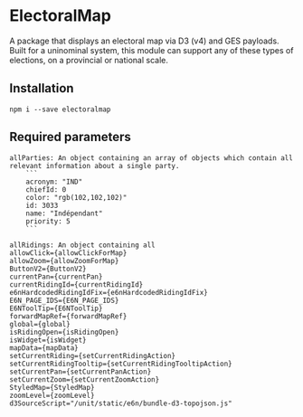 # ElectoralMap

A package that displays an electoral map via D3 (v4) and GES payloads.
Built for a uninominal system, this module can support any of these types of elections, on a provincial or national scale.

## Installation

```npm
npm i --save electoralmap
```

## Required parameters
    allParties: An object containing an array of objects which contain all relevant information about a single party.
        ```
        acronym: "IND"
        chiefId: 0
        color: "rgb(102,102,102)"
        id: 3033
        name: "Indépendant"
        priority: 5
        ```

    allRidings: An object containing all 
    allowClick={allowClickForMap}
    allowZoom={allowZoomForMap}
    ButtonV2={ButtonV2}
    currentPan={currentPan}
    currentRidingId={currentRidingId}
    e6nHardcodedRidingIdFix={e6nHardcodedRidingIdFix}
    E6N_PAGE_IDS={E6N_PAGE_IDS}
    E6NToolTip={E6NToolTip}
    forwardMapRef={forwardMapRef}
    global={global}
    isRidingOpen={isRidingOpen}
    isWidget={isWidget}
    mapData={mapData}
    setCurrentRiding={setCurrentRidingAction}
    setCurrentRidingTooltip={setCurrentRidingTooltipAction}
    setCurrentPan={setCurrentPanAction}
    setCurrentZoom={setCurrentZoomAction}
    StyledMap={StyledMap}
    zoomLevel={zoomLevel}
    d3SourceScript="/unit/static/e6n/bundle-d3-topojson.js"